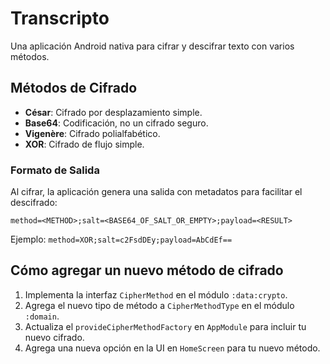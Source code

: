 # Transcripto

Una aplicación Android nativa para cifrar y descifrar texto con varios métodos.

## Métodos de Cifrado

- **César**: Cifrado por desplazamiento simple.
- **Base64**: Codificación, no un cifrado seguro.
- **Vigenère**: Cifrado polialfabético.
- **XOR**: Cifrado de flujo simple.

### Formato de Salida

Al cifrar, la aplicación genera una salida con metadatos para facilitar el descifrado:

`method=<METHOD>;salt=<BASE64_OF_SALT_OR_EMPTY>;payload=<RESULT>`

Ejemplo: `method=XOR;salt=c2FsdDEy;payload=AbCdEf==`

## Cómo agregar un nuevo método de cifrado

1.  Implementa la interfaz `CipherMethod` en el módulo `:data:crypto`.
2.  Agrega el nuevo tipo de método a `CipherMethodType` en el módulo `:domain`.
3.  Actualiza el `provideCipherMethodFactory` en `AppModule` para incluir tu nuevo cifrado.
4.  Agrega una nueva opción en la UI en `HomeScreen` para tu nuevo método.
